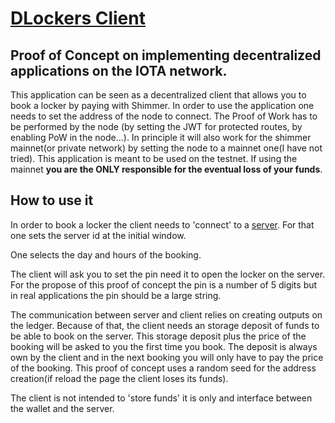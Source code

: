 # [DLockers Client](https://eddytheco.github.io/DLockersClient/wasm/)


## Proof of Concept on implementing decentralized applications on the IOTA network.

This application can be seen as a decentralized client that allows you to book a locker  by paying with Shimmer.
In order to use the application one needs to set the address of the node to connect.
The Proof of Work has to be performed by the node (by setting the JWT for protected routes, by enabling PoW in the node...).
In principle it will also work for the shimmer mainnet(or private network) by setting the node to a mainnet one(I have not tried).
This application is meant to be used on the testnet.
If using the mainnet **you are the ONLY responsible for the eventual loss of your funds**.

## How to use it

In order to book a locker the client needs to 'connect' to a [server](https://eddytheco.github.io/DLockersServer/wasm/).
For that one sets the server id at the initial window. 

One selects the day and hours of the booking.

The client will ask you to set the pin need it to open the locker on the server.
For the propose of this proof of concept  the  pin is a number of 5 digits but in real applications the pin should be a
large string.
  

The communication between server and client relies on creating outputs on the ledger.
Because of that, the client needs an storage deposit of funds to be able to book on the server.
This storage deposit plus the price of the booking will be asked to you the first time you book.
The deposit is always own by the client and in the next booking you will only have to pay the price of the booking.
This proof of concept uses a random seed for the address creation(if reload the page the client loses its funds).


The client is not intended to 'store funds' it is only and interface between the wallet and the server.

